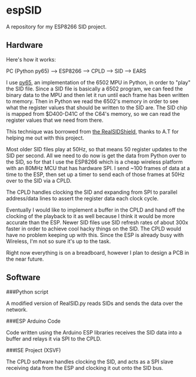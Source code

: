 espSID
======

A repository for my ESP8266 SID project.

Hardware
---------

Here's how it works:

PC (Python py65) --> ESP8266 --> CPLD --> SID --> EARS


I use [py65](https://github.com/mnaberez/py65), an implementation of the 6502 MPU in Python, in order to "play" the SID file. Since a SID file is basically a 6502 program, we can feed the binary data to the MPU and then let it run until each frame has been written to memory. Then in Python we read the 6502's memory in order to see what the register values that should be written to the SID are. The SID chip is mapped from $D400-D41C of the C64's memory, so we can read the register values that we need from there.

This technique was borrowed from [the RealSIDShield](https://github.com/atbrask/RealSIDShield), thanks to A.T for helping me out with this project. 

Most older SID files play at 50Hz, so that means 50 register updates to the SID per second. All we need to do now is get the data from Python over to the SID, so for that I use the ESP8266 which is a cheap wireless platform with an 80MHz MCU that has hardware SPI. I send ~100 frames of data at a time to the ESP, then set up a timer to send each of those frames at 50Hz over to the SID via a CPLD.

The CPLD handles clocking the SID and expanding from SPI to parallel address/data lines to assert the register data each clock cycle. 

Eventually I would like to implement a buffer in the CPLD and hand off the clocking of the playback to it as well because I think it would be more accurate than the ESP. Newer SID files use SID refresh rates of about 300x faster in order to achieve cool hacky things on the SID. The CPLD would have no problem keeping up with this. Since the ESP is already busy with Wireless, I'm not so sure it's up to the task. 


Right now everything is on a breadboard, however I plan to design a PCB in the near future. 


Software
--------

###Python script

A modified version of RealSID.py reads SIDs and sends the data over the network.

###ESP Arduino Code

Code written using the Arduino ESP libraries receives the SID data into a buffer and relays it via SPI to the CPLD.

###ISE Project (XSVF)

The CPLD software handles clocking the SID, and acts as a SPI slave receiving data from the ESP and clocking it out onto the SID bus.


